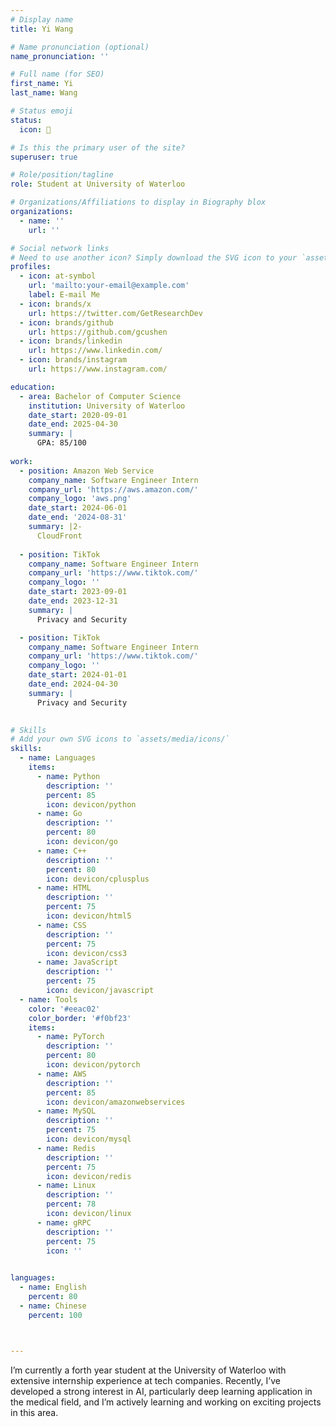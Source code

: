 ```yaml
---
# Display name
title: Yi Wang

# Name pronunciation (optional)
name_pronunciation: ''

# Full name (for SEO)
first_name: Yi
last_name: Wang

# Status emoji
status: 
  icon: 🦾

# Is this the primary user of the site?
superuser: true

# Role/position/tagline
role: Student at University of Waterloo

# Organizations/Affiliations to display in Biography blox
organizations:
  - name: ''
    url: ''

# Social network links
# Need to use another icon? Simply download the SVG icon to your `assets/media/icons/` folder.
profiles:
  - icon: at-symbol
    url: 'mailto:your-email@example.com'
    label: E-mail Me
  - icon: brands/x
    url: https://twitter.com/GetResearchDev
  - icon: brands/github
    url: https://github.com/gcushen
  - icon: brands/linkedin
    url: https://www.linkedin.com/
  - icon: brands/instagram
    url: https://www.instagram.com/

education:
  - area: Bachelor of Computer Science
    institution: University of Waterloo
    date_start: 2020-09-01
    date_end: 2025-04-30
    summary: |
      GPA: 85/100
      
work:
  - position: Amazon Web Service
    company_name: Software Engineer Intern
    company_url: 'https://aws.amazon.com/'
    company_logo: 'aws.png'
    date_start: 2024-06-01
    date_end: '2024-08-31'
    summary: |2-
      CloudFront
      
  - position: TikTok
    company_name: Software Engineer Intern
    company_url: 'https://www.tiktok.com/'
    company_logo: ''
    date_start: 2023-09-01
    date_end: 2023-12-31
    summary: |
      Privacy and Security

  - position: TikTok
    company_name: Software Engineer Intern
    company_url: 'https://www.tiktok.com/'
    company_logo: ''
    date_start: 2024-01-01
    date_end: 2024-04-30
    summary: |
      Privacy and Security
     

# Skills
# Add your own SVG icons to `assets/media/icons/`
skills:
  - name: Languages
    items:
      - name: Python
        description: ''
        percent: 85
        icon: devicon/python
      - name: Go
        description: ''
        percent: 80
        icon: devicon/go
      - name: C++
        description: ''
        percent: 80
        icon: devicon/cplusplus
      - name: HTML
        description: ''
        percent: 75
        icon: devicon/html5
      - name: CSS
        description: ''
        percent: 75
        icon: devicon/css3
      - name: JavaScript
        description: ''
        percent: 75
        icon: devicon/javascript
  - name: Tools
    color: '#eeac02'
    color_border: '#f0bf23'
    items:
      - name: PyTorch
        description: ''
        percent: 80
        icon: devicon/pytorch
      - name: AWS
        description: ''
        percent: 85
        icon: devicon/amazonwebservices
      - name: MySQL
        description: ''
        percent: 75
        icon: devicon/mysql
      - name: Redis
        description: ''
        percent: 75
        icon: devicon/redis
      - name: Linux
        description: ''
        percent: 78
        icon: devicon/linux
      - name: gRPC
        description: ''
        percent: 75
        icon: ''
  

languages:
  - name: English
    percent: 80
  - name: Chinese
    percent: 100



---
```

I’m currently a forth year student at the University of Waterloo with extensive internship experience at tech companies. Recently, I’ve developed a strong interest in AI, particularly deep learning application in the medical field, and I’m actively learning and working on exciting projects in this area.